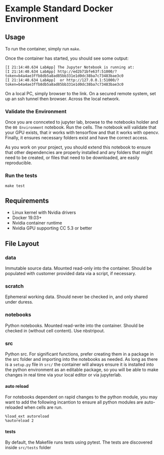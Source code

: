 # Example Standard Docker Environment

## Usage

To run the container, simply run `make`.

Once the container has started, you should see some output:

```
[I 21:14:40.634 LabApp] The Jupyter Notebook is running at:
[I 21:14:40.634 LabApp] http://ed2b71bfe63f:51000/?token=b4a4ae3ffb8db5a8ad85bb331e1d0dc38ba7c73483bae3c0
[I 21:14:40.634 LabApp]  or http://127.0.0.1:51000/?token=b4a4ae3ffb8db5a8ad85bb331e1d0dc38ba7c73483bae3c0
```

On a local PC, simply browser to the link. On a secured remote system, set up an ssh tunnel then browser. Across
the local network.

### Validate the Environment

Once you are connceted to jupyter lab, browse to the notebooks holder and the `00 Environment` notebook. Run the cells. The
notebook will validate that your GPU exists, that ir works with tensorflow and that it works with opencv. Finally, it ensures
necessary folders exist and have the correct access.

As you work on your project, you should extend this notebook to ensure that other dependencies are properly installed and
any folders that might need to be created, or files that need to be downloaded, are easily reproducible.

### Run the tests

`make test`

## Requirements

- Linux kernel with Nvidia drivers
- Docker 19.03+ 
- Nvidia container runtime
- Nvidia GPU supporting CC 5.3 or better

## File Layout

### data

Immutable source data. Mounted read-only into the container. Should be populated with customer
provided data via a script, if necessary.

### scratch

Ephemeral working data. Should never be checked in, and only shared under duress.

### notebooks

Python notebooks. Mounted read-write into the container. Should be checked in (without cell content). Use nbstripout.

### src

Python src. For significant functions, prefer creating them in a package in the src folder and 
importing into the notebooks as needed. As long as there is a `setup.py` file in `src/` the
container will always ensure it is installed into the python environment as an editable
package, so you will be able to make changes in real time via your local editor or
via jupyterlab. 

#### auto reload

For notebooks dependent on rapid changes to the python module, you may want to add the following incantion
to ensure all python modules are auto-reloaded when cells are run.

```
%load_ext autoreload
%autoreload 2
```

#### tests

By default, the Makefile runs tests using pytest. The tests are discovered inside `src/tests` folder





